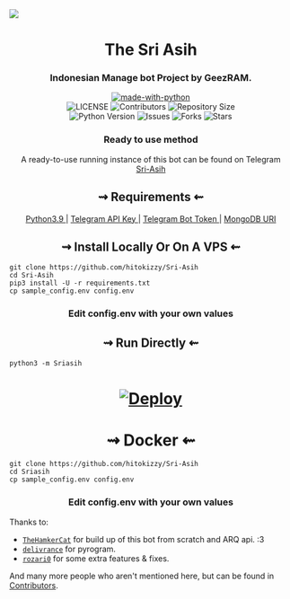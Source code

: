 <img src= "https://telegra.ph/file/4963603cee6713c168613.jpg">

<h1 align="center">
    The Sri Asih
</h1>

<h3 align="center">
    Indonesian Manage bot Project by GeezRAM.
</h3>


<p align="center">
    <a href="https://python.org">
        <img src="http://forthebadge.com/images/badges/made-with-python.svg" alt="made-with-python">
    </a>
    </a> <br>
    <img src="https://img.shields.io/github/license/hitokizzy/Sri-Asih?style=for-the-badge&logo=appveyor" alt="LICENSE">
    <img src="https://img.shields.io/github/contributors/hitokizzy/Sri-Asih?style=for-the-badge&logo=appveyor" alt="Contributors">
    <img src="https://img.shields.io/github/repo-size/hitokizzy/Sri-Asih?style=for-the-badge&logo=appveyor" alt="Repository Size"> <br>
    <img src="https://img.shields.io/badge/python-3.9-green?style=for-the-badge&logo=appveyor" alt="Python Version">
    <img src="https://img.shields.io/github/issues/hitokizzy/Sri-Asih?style=for-the-badge&logo=appveyor" alt="Issues">
    <img src="https://img.shields.io/github/forks/hitokizzy/Sri-Asih?style=for-the-badge&logo=appveyor" alt="Forks">
    <img src="https://img.shields.io/github/stars/hitokizzy/Sri-Asih?style=for-the-badge&logo=appveyor" alt="Stars">
</p>

<h3 align="center">
    Ready to use method
</h3>

<p align="center">
    A ready-to-use running instance of this bot can be found on Telegram <br>
    <a href="https://t.me/geezramrobot"> Sri-Asih </a>
</p>

<h2 align="center">
   ⇝ Requirements ⇜
</h2>

<p align="center">
    <a href="https://www.python.org/downloads/release/python-390/"> Python3.9 </a> |
    <a href="https://docs.pyrogram.org/intro/setup#api-keys"> Telegram API Key </a> |
    <a href="https://t.me/botfather"> Telegram Bot Token </a> |
    <a href="https://telegra.ph/How-To-get-Mongodb-URI-04-06"> MongoDB URI </a>
</p>

<h2 align="center">
   ⇝ Install Locally Or On A VPS ⇜
</h2>

```console
git clone https://github.com/hitokizzy/Sri-Asih
cd Sri-Asih
pip3 install -U -r requirements.txt
cp sample_config.env config.env
```

<h3 align="center">
    Edit <b>config.env</b> with your own values
</h3>

<h2 align="center">
   ⇝ Run Directly ⇜
</h2>

```console
python3 -m Sriasih
```



<h1>
    <p align="center">
        <a href="https://heroku.com/deploy?template=https://github.com/tegaroutlaw/manage">
            <img src="https://www.herokucdn.com/deploy/button.svg" alt="Deploy">
        </a>
    </p>
</h1>

<h1 align="center">
   ⇝ Docker ⇜
</h1>

```console
git clone https://github.com/hitokizzy/Sri-Asih
cd Sriasih
cp sample_config.env config.env
```

<h3 align="center">
    Edit <b> config.env </b> with your own values
</h3>


Thanks to:
- [`TheHamkerCat`](https://github.com/TheHamkerCat) for build up of this bot from scratch and ARQ api. :3
- [`delivrance`](https://github.com/delivrance) for pyrogram.
- [`rozari0`](https://github.com/rozari0) for some extra features & fixes.

And many more people who aren't mentioned here, but can be found in [Contributors](https://github.com/hitokizzy/Sri-Asih/graphs/contributors).
